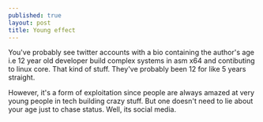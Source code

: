 ```yaml
---
published: true
layout: post
title: Young effect
---
```

You've probably see twitter accounts with a bio containing the author's age i.e 12 year old developer build complex systems in asm x64 and contibuting to linux core. That kind of stuff. They've probably been 12 for like 5 years straight.

However, it's a form of exploitation since people are always amazed at very young people in tech building crazy stuff. But one doesn't need to lie about your age just to chase status. Well, its social media.
